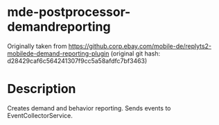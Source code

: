 # mde-postprocessor-demandreporting

Originally taken from https://github.corp.ebay.com/mobile-de/replyts2-mobilede-demand-reporting-plugin
(original git hash: d28429caf6c564241307f9cc5a58afdfc7bf3463)

# Description

Creates demand and behavior reporting.
Sends events to EventCollectorService.
